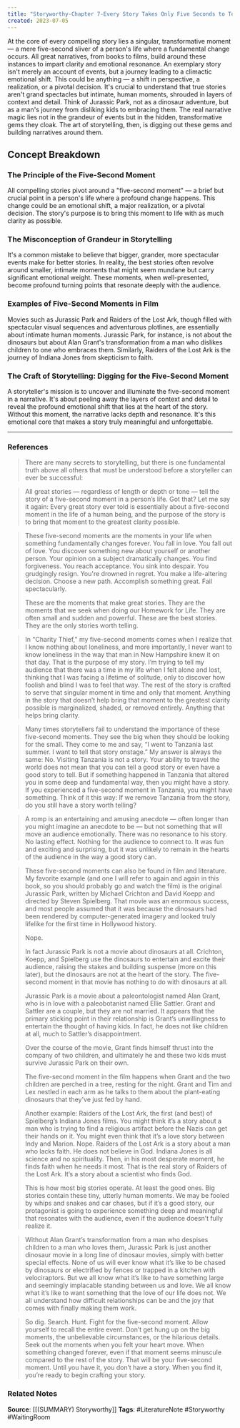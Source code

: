 ```yaml
---
title: "Storyworthy-Chapter 7-Every Story Takes Only Five Seconds to Tell"
created: 2023-07-05
---
```


At the core of every compelling story lies a singular, transformative moment — a mere five-second sliver of a person's life where a fundamental change occurs. All great narratives, from books to films, build around these instances to impart clarity and emotional resonance. An exemplary story isn't merely an account of events, but a journey leading to a climactic emotional shift. This could be anything — a shift in perspective, a realization, or a pivotal decision. It's crucial to understand that true stories aren't grand spectacles but intimate, human moments, shrouded in layers of context and detail. Think of Jurassic Park, not as a dinosaur adventure, but as a man's journey from disliking kids to embracing them. The real narrative magic lies not in the grandeur of events but in the hidden, transformative gems they cloak. The art of storytelling, then, is digging out these gems and building narratives around them.

## Concept Breakdown

### The Principle of the Five-Second Moment
All compelling stories pivot around a "five-second moment" — a brief but crucial point in a person's life where a profound change happens. This change could be an emotional shift, a major realization, or a pivotal decision. The story's purpose is to bring this moment to life with as much clarity as possible.

### The Misconception of Grandeur in Storytelling
It's a common mistake to believe that bigger, grander, more spectacular events make for better stories. In reality, the best stories often revolve around smaller, intimate moments that might seem mundane but carry significant emotional weight. These moments, when well-presented, become profound turning points that resonate deeply with the audience.

### Examples of Five-Second Moments in Film
Movies such as Jurassic Park and Raiders of the Lost Ark, though filled with spectacular visual sequences and adventurous plotlines, are essentially about intimate human moments. Jurassic Park, for instance, is not about the dinosaurs but about Alan Grant's transformation from a man who dislikes children to one who embraces them. Similarly, Raiders of the Lost Ark is the journey of Indiana Jones from skepticism to faith.

### The Craft of Storytelling: Digging for the Five-Second Moment
A storyteller's mission is to uncover and illuminate the five-second moment in a narrative. It's about peeling away the layers of context and detail to reveal the profound emotional shift that lies at the heart of the story. Without this moment, the narrative lacks depth and resonance. It's this emotional core that makes a story truly meaningful and unforgettable.

--- 
### References

> There are many secrets to storytelling, but there is one fundamental truth above all others that must be understood before a storyteller can ever be successful:

> All great stories — regardless of length or depth or tone — tell the story of a five-second moment in a person’s life. Got that? Let me say it again: Every great story ever told is essentially about a five-second moment in the life of a human being, and the purpose of the story is to bring that moment to the greatest clarity possible.

> These five-second moments are the moments in your life when something fundamentally changes forever. You fall in love. You fall out of love. You discover something new about yourself or another person. Your opinion on a subject dramatically changes. You find forgiveness. You reach acceptance. You sink into despair. You grudgingly resign. You're drowned in regret. You make a life-altering decision. Choose a new path. Accomplish something great. Fail spectacularly. 
> 
> These are the moments that make great stories. They are the moments that we seek when doing our Homework for Life. They are often small and sudden and powerful. These are the best stories. They are the only stories worth telling. 

> In "Charity Thief," my five-second moments comes when I realize that I know nothing about loneliness, and more importantly, I never want to know loneliness in the way that man in New Hampshire knew it on that day. That is the purpose of my story. I’m trying to tell my audience that there was a time in my life when I felt alone and lost, thinking that I was facing a lifetime of solitude, only to discover how foolish and blind I was to feel that way. The rest of the story is crafted to serve that singular moment in time and only that moment. Anything in the story that doesn’t help bring that moment to the greatest clarity possible is marginalized, shaded, or removed entirely. Anything that helps bring clarity.

> Many times storytellers fail to understand the importance of these five-second moments. They see the big when they should be looking for the small. They come to me and say, “I went to Tanzania last summer. I want to tell that story onstage.” My answer is always the same: No. Visiting Tanzania is not a story. Your ability to travel the world does not mean that you can tell a good story or even have a good story to tell. But if something happened in Tanzania that altered you in some deep and fundamental way, then you might have a story. If you experienced a five-second moment in Tanzania, you might have something. Think of it this way: If we remove Tanzania from the story, do you still have a story worth telling?

 > A romp is an entertaining and amusing anecdote — often longer than you might imagine an anecdote to be — but not something that will move an audience emotionally. There was no resonance to his story. No lasting effect. Nothing for the audience to connect to. It was fun and exciting and surprising, but it was unlikely to remain in the hearts of the audience in the way a good story can.

> These five-second moments can also be found in film and literature. My favorite example (and one I will refer to again and again in this book, so you should probably go and watch the film) is the original Jurassic Park, written by Michael Crichton and David Koepp and directed by Steven Spielberg. That movie was an enormous success, and most people assumed that it was because the dinosaurs had been rendered by computer-generated imagery and looked truly lifelike for the first time in Hollywood history. 
> 
> Nope. 
> 
> In fact Jurassic Park is not a movie about dinosaurs at all. Crichton, Koepp, and Spielberg use the dinosaurs to entertain and excite their audience, raising the stakes and building suspense (more on this later), but the dinosaurs are not at the heart of the story. The five-second moment in that movie has nothing to do with dinosaurs at all. 
> 
> Jurassic Park is a movie about a paleontologist named Alan Grant, who is in love with a paleobotanist named Ellie Sattler. Grant and Sattler are a couple, but they are not married. It appears that the primary sticking point in their relationship is Grant’s unwillingness to entertain the thought of having kids. In fact, he does not like children at all, much to Sattler’s disappointment.
> 
> Over the course of the movie, Grant finds himself thrust into the company of two children, and ultimately he and these two kids must survive Jurassic Park on their own. 
> 
> The five-second moment in the film happens when Grant and the two children are perched in a tree, resting for the night. Grant and Tim and Lex nestled in each arm as he talks to them about the plant-eating dinosaurs that they've just fed by hand. 

> Another example: Raiders of the Lost Ark, the first (and best) of Spielberg’s Indiana Jones films. You might think it’s a story about a man who is trying to find a religious artifact before the Nazis can get their hands on it. You might even think that it’s a love story between Indy and Marion. Nope. Raiders of the Lost Ark is a story about a man who lacks faith. He does not believe in God. Indiana Jones is all science and no spirituality. Then, in his most desperate moment, he finds faith when he needs it most. That is the real story of Raiders of the Lost Ark. It’s a story about a scientist who finds God.
> 
> This is how most big stories operate. At least the good ones. Big stories contain these tiny, utterly human moments. We may be fooled by whips and snakes and car chases, but if it’s a good story, our protagonist is going to experience something deep and meaningful that resonates with the audience, even if the audience doesn’t fully realize it.

> Without Alan Grant’s transformation from a man who despises children to a man who loves them, Jurassic Park is just another dinosaur movie in a long line of dinosaur movies, simply with better special effects. None of us will ever know what it’s like to be chased by dinosaurs or electrified by fences or trapped in a kitchen with velociraptors. But we all know what it’s like to have something large and seemingly implacable standing between us and love. We all know what it’s like to want something that the love of our life does not. We all understand how difficult relationships can be and the joy that comes with finally making them work.

> So dig. Search. Hunt. Fight for the five-second moment. Allow yourself to recall the entire event. Don’t get hung up on the big moments, the unbelievable circumstances, or the hilarious details. Seek out the moments when you felt your heart move. When something changed forever, even if that moment seems minuscule compared to the rest of the story. That will be your five-second moment. Until you have it, you don’t have a story. When you find it, you’re ready to begin crafting your story.

### Related Notes
**Source**: [[(SUMMARY) Storyworthy]]
**Tags**: #LiteratureNote #Storyworthy #WaitingRoom 